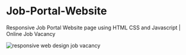 # Job-Portal-Website
Responsive Job Portal Website page using HTML CSS and Javascript | Online Job Vacancy

![responsive web design job vacancy](https://github.com/lexzer42/Job-Portal-Website/assets/134535937/1ca32dfb-e38d-4cf4-b1a1-1c97efe1c7aa)

